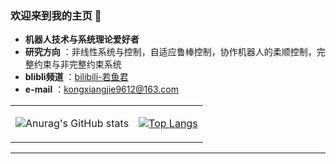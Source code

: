 ### 欢迎来到我的主页 👋
- **机器人技术与系统理论爱好者**
- **研究方向** ：非线性系统与控制，自适应鲁棒控制，协作机器人的柔顺控制，完整约束与非完整约束系统
- **blibli频道** ：[bilibili-若鱼君](https://space.bilibili.com/206160887?spm_id_from=333.1007.0.0)
- **e-mail** ：kongxiangjie9612@163.com

<div align="center">
<table>
<tr>
<td>

![Anurag's GitHub stats](https://github-readme-stats.vercel.app/api?username=hhz0328&show_icons=true&theme=radical\&rank_icon=github)

</td>
<td>

[![Top Langs](https://github-readme-stats.vercel.app/api/top-langs/?username=hhz0328&layout=compact)]()

</td>
</tr>
</table>
</div>

---

<!--
**KongXiangjie9612/KongXiangjie9612** is a ✨ _special_ ✨ repository because its `README.md` (this file) appears on your GitHub profile.

Here are some ideas to get you started:

- 🔭 I’m currently working on ...
- 🌱 I’m currently learning ...
- 👯 I’m looking to collaborate on ...
- 🤔 I’m looking for help with ...
- 💬 Ask me about ...
- 📫 How to reach me: ...
- 😄 Pronouns: ...
- ⚡ Fun fact: ...
-->
